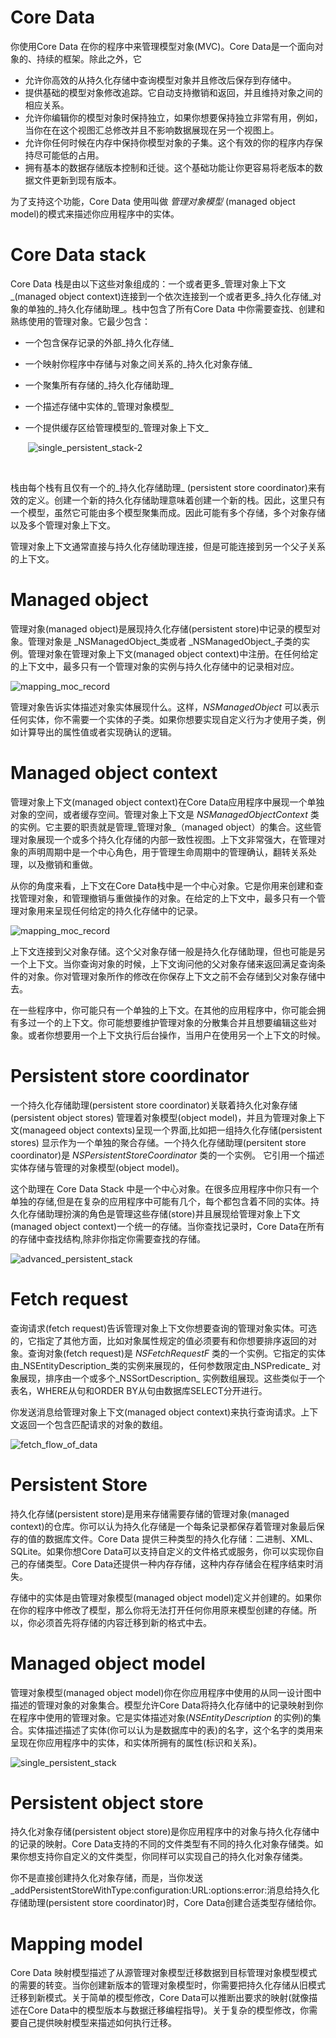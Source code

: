 # Core Data

你使用Core Data 在你的程序中来管理模型对象(MVC)。Core Data是一个面向对象的、持续的框架。除此之外，它

* 允许你高效的从持久化存储中查询模型对象并且修改后保存到存储中。
* 提供基础的模型对象修改追踪。它自动支持撤销和返回，并且维持对象之间的相应关系。
* 允许你编辑你的模型对象时保持独立，如果你想要保持独立非常有用，例如，当你在在这个视图汇总修改并且不影响数据展现在另一个视图上。
* 允许你任何时候在内存中保持你模型对象的子集。这个有效的你的程序内存保持尽可能低的占用。
* 拥有基本的数据存储版本控制和迁徙。这个基础功能让你更容易将老版本的数据文件更新到现有版本。

为了支持这个功能，Core Data 使用叫做 *管理对象模型* (managed object model)的模式来描述你应用程序中的实体。

# Core Data stack

Core Data 栈是由以下这些对象组成的：一个或者更多_管理对象上下文_(managed object context)连接到一个依次连接到一个或者更多_持久化存储_对象的单独的_持久化存储助理_。栈中包含了所有Core Data 中你需要查找、创建和熟练使用的管理对象。它最少包含：

* 一个包含保存记录的外部_持久化存储_

* 一个映射你程序中存储与对象之间关系的_持久化对象存储_

* 一个聚集所有存储的_持久化存储助理_

* 一个描述存储中实体的_管理对象模型_

* 一个提供缓存区给管理模型的_管理对象上下文_ 

  ​
![single_persistent_stack-2](media/single_persistent_stack-2.jpg)

  ​



栈由每个栈有且仅有一个的_持久化存储助理_ (persistent store coordinator)来有效的定义。创建一个新的持久化存储助理意味着创建一个新的栈。因此，这里只有一个模型，虽然它可能由多个模型聚集而成。因此可能有多个存储，多个对象存储以及多个管理对象上下文。

管理对象上下文通常直接与持久化存储助理连接，但是可能连接到另一个父子关系的上下文。



# Managed object

管理对象(managed object)是展现持久化存储(persistent store)中记录的模型对象。管理对象是 _NSManagedObject_类或者 _NSManagedObject_子类的实例。管理对象在管理对象上下文(managed object context)中注册。在任何给定的上下文中，最多只有一个管理对象的实例与持久化存储中的记录相对应。

![mapping_moc_record](media/mapping_moc_record.jpg)


管理对象告诉实体描述对象实体展现什么。这样，_NSManagedObject_ 可以表示任何实体，你不需要一个实体的子类。如果你想要实现自定义行为才使用子类，例如计算导出的属性值或者实现确认的逻辑。



# Managed object context

管理对象上下文(managed object context)在Core Data应用程序中展现一个单独对象的空间，或者缓存空间。管理对象上下文是 _NSManagedObjectContext_ 类的实例。它主要的职责就是管理_管理对象_（managed object）的集合。这些管理对象展现一个或多个持久化存储的内部一致性视图。上下文非常强大，在管理对象的声明周期中是一个中心角色，用于管理生命周期中的管理确认，翻转关系处理，以及撤销和重做。

从你的角度来看，上下文在Core Data栈中是一个中心对象。它是你用来创建和查找管理对象，和管理撤销与重做操作的对象。在给定的上下文中，最多只有一个管理对象用来呈现任何给定的持久化存储中的记录。 

![mapping_moc_record](media/mapping_moc_record-1.jpg)



上下文连接到父对象存储。这个父对象存储一般是持久化存储助理，但也可能是另一个上下文。当你查询对象的时候，上下文询问他的父对象存储来返回满足查询条件的对象。你对管理对象所作的修改在你保存上下文之前不会存储到父对象存储中去。

在一些程序中，你可能只有一个单独的上下文。在其他的应用程序中，你可能会拥有多过一个的上下文。你可能想要维护管理对象的分散集合并且想要编辑这些对象。或者你想要用一个上下文执行后台操作，当用户在使用另一个上下文的时候。



# Persistent store coordinator

一个持久化存储助理(persistent store coordinator)关联着持久化对象存储(persistent object stores) 管理着对象模型(object model)，并且为管理对象上下文(manageed object contexts)呈现一个界面,比如把一组持久化存储(persistent stores) 显示作为一个单独的聚合存储。一个持久化存储助理(persitent store coordinator)是	_NSPersistentStoreCoordinator_ 类的一个实例。 它引用一个描述实体存储与管理的对象模型(object model)。

这个助理在 Core Data Stack 中是一个中心对象。在很多应用程序中你只有一个单独的存储,但是在复杂的应用程序中可能有几个，每个都包含着不同的实体。持久化存储助理扮演的角色是管理这些存储(store)并且展现给管理对象上下文(managed object context)一个统一的存储。当你查找记录时，Core Data在所有的存储中查找结构,除非你指定你需要查找的存储。

![advanced_persistent_stack](media/advanced_persistent_stack.jpg)




# Fetch request

查询请求(fetch request)告诉管理对象上下文你想要查询的管理对象实体。可选的，它指定了其他方面，比如对象属性规定的值必须要有和你想要排序返回的对象。查询对象(fetch request)是 _NSFetchRequestF_ 类的一个实例。它指定的实体由_NSEntityDescription_类的实例来展现的，任何参数限定由_NSPredicate_ 对象展现，排序由一个或多个_NSSortDescription_ 实例数组展现。这些类似于一个表名，WHERE从句和ORDER BY从句由数据库SELECT分开进行。

你发送消息给管理对象上下文(managed object context)来执行查询请求。上下文返回一个包含匹配请求的对象的数组。 

![fetch_flow_of_data](media/fetch_flow_of_data.jpg)



# Persistent Store

持久化存储(persistent store)是用来存储需要存储的管理对象(managed context)的仓库。你可以认为持久化存储是一个每条记录都保存着管理对象最后保存的值的数据库文件。Core Data 提供三种类型的持久化存储：二进制、XML、SQLite。如果你想Core Data可以支持自定义的文件格式或服务，你可以实现你自己的存储类型。Core Data还提供一种内存存储，这种内存存储会在程序结束时消失。

存储中的实体是由管理对象模型(managed object model)定义并创建的。如果你在你的程序中修改了模型，那么你将无法打开任何你用原来模型创建的存储。所以，你必须首先将存储的内容迁移到新的格式中去。



# Managed object model

管理对象模型(managed object model)你在你应用程序中使用的从同一设计图中描述的管理对象的对象集合。模型允许Core Data将持久化存储中的记录映射到你在程序中使用的管理对象。它是实体描述对象(_NSEntityDescription_ 的实例)的集合。实体描述描述了实体(你可以认为是数据库中的表)的名字，这个名字的类用来呈现在你应用程序中的实体，和实体所拥有的属性(标识和关系)。

![single_persistent_stack](media/single_persistent_stack-3.jpg)



# Persistent object store

持久化对象存储(persistent object store)是你应用程序中的对象与持久化存储中的记录的映射。Core Data支持的不同的文件类型有不同的持久化对象存储类。如果你想支持你自定义的文件类型，你同样可以实现自己的持久化对象存储类。

你不是直接创建持久化对象存储，而是，当你发送 _addPersistentStoreWithType:configuration:URL:options:error:消息给持久化存储助理(persistent store coordinator)时，Core Data创建合适类型存储给你。



# Mapping model

Core Data 映射模型描述了从源管理对象模型迁移数据到目标管理对象模型模式的需要的转变。当你创建新版本的管理对象模型时，你需要把持久化存储从旧模式迁移到新模式。关于简单的模型修改，Core Data可以推断出要求的映射(就像描述在Core Data中的模型版本与数据迁移编程指导)。关于复杂的模型修改，你需要自己提供映射模型来描述如何执行迁移。

